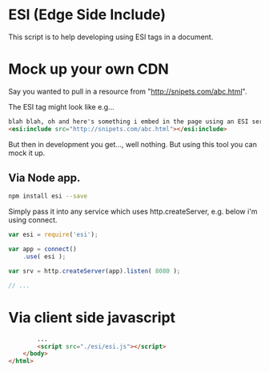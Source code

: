 # ESI (Edge Side Include)

This script is to help developing using ESI tags in a document.


# Mock up your own CDN

Say you wanted to pull in a resource from "http://snipets.com/abc.html". 

The ESI tag might look like e.g...

```html
blah blah, oh and here's something i embed in the page using an ESI server ...
<esi:include src="http://snipets.com/abc.html"></esi:include>
```

But then in development you get..., well nothing. But using this tool you can mock it up.


## Via Node app.

```bash
npm install esi --save
```

Simply pass it into any service which uses http.createServer, e.g. below i'm using connect.


```javascript
var esi = require('esi');

var app = connect()
	.use( esi );

var srv = http.createServer(app).listen( 8080 );

// ...

```

# Via client side javascript

```html
        ...
	    <script src="./esi/esi.js"></script>
	</body>
</html>
```